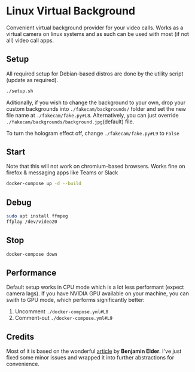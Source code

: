 # Linux Virtual Background
Convenient virtual background provider for your video calls. Works as a virtual camera
on linux systems and as such can be used with most (if not all) video call apps.

## Setup
All required setup for Debian-based distros are done 
by the utility script (update as required).
```bash
./setup.sh
```

Aditionally, if you wish to change the background to your own, 
drop your custom backgrounds into `./fakecam/backgrounds/` folder 
and set the new file name at `./fakecam/fake.py#L8`.
Alternatively, you can just override `./fakecam/backgrounds/background.jpg`(default) file.

To turn the hologram effect off, change `./fakecam/fake.py#L9` to `False`

## Start
Note that this will not work on chromium-based browsers. Works fine on firefox & messaging apps like Teams or Slack
```bash
docker-compose up -d --build
```

## Debug
```bash
sudo apt install ffmpeg
ffplay /dev/video20
```

## Stop
```bash
docker-compose down
```

## Performance
Default setup works in CPU mode which is a lot less performant (expect camera lags).
If you have NVIDIA GPU available on your machine, 
you can swith to GPU mode, which performs significantly better:
1. Uncomment `./docker-compose.yml#L8`
2. Comment-out `./docker-compose.yml#L9`

## Credits
Most of it is based on the wonderful [article](https://elder.dev/posts/open-source-virtual-background/)
by **Benjamin Elder**. I've just fixed some minor issues and wrapped it into further
abstractions for convenience.
